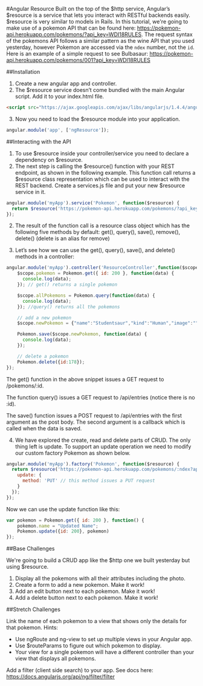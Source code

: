 #Angular Resource
Built on the top of the $http service, Angular’s $resource is a service that lets you interact with RESTful backends easily. $resource is very similar to models in Rails. In this tutorial, we're going to make use of a pokemon API that can be found here: https://pokemon-api.herokuapp.com/pokemons/?api_key=WDI18RULES. The request syntax of the pokemons API follows a similar pattern as the wine API that you used yesterday, however Pokemon are accessed via the `ndex` number, not the `id`. Here is an example of a simple request to see Bulbasaur: [https://pokemon-api.herokuapp.com/pokemons/001?api_key=WDI18RULES
](https://pokemon-api.herokuapp.com/pokemons/001?api_key=WDI18RULES
)

##Installation

1. Create a new angular app and controller.
2. The $resource service doesn’t come bundled with the main Angular script. Add it to your index.html file.

```html
<script src="https://ajax.googleapis.com/ajax/libs/angularjs/1.4.4/angular-resource.min.js"></script>
```
3. Now you need to load the $resource module into your application.

```javascript
angular.module('app', ['ngResource']);
```

##Interacting with the API

1. To use $resource inside your controller/service you need to declare a dependency on $resource. 
2. The next step is calling the $resource() function with your REST endpoint, as shown in the following example. This function call returns a $resource class representation which can be used to interact with the REST backend. Create a services.js file and put your new $resource service in it.

```javascript
angular.module('myApp').service('Pokemon', function($resource) {
  return $resource('https://pokemon-api.herokuapp.com/pokemons/?api_key=WDI18RULES');
});
```
2. The result of the function call is a resource class object which has the following five methods by default: get(), query(), save(), remove(), delete() (delete is an alias for remove)

3. Let’s see how we can use the get(), query(), save(), and delete() methods in a controller:

```javascript
angular.module('myApp').controller('ResourceController',function($scope, Pokemon) {
    $scope.pokemon = Pokemon.get({ id: 200 }, function(data) {
      console.log(data);
    }); // get() returns a single pokemon

    $scope.allPokemons = Pokemon.query(function(data) {
      console.log(data);
    }); //query() returns all the pokemons

    // add a new pokemon
    $scope.newPokemon = {"name":"Studentsaur","kind":"Human","image":"","ndex":"178"};

    Pokemon.save($scope.newPokemon, function(data) {
      console.log(data);
    });

    // delete a pokemon
    Pokemon.delete({id:178});
});
```
The get() function in the above snippet issues a GET request to /pokemons/:id.

The function query() issues a GET request to /api/entries (notice there is no :id).

The save() function issues a POST request to /api/entries with the first argument as the post body. The second argument is a callback which is called when the data is saved.

4. We have explored the create, read and delete parts of CRUD. The only thing left is update. To support an update operation we need to modify our custom factory Pokemon as shown below.

```javascript
angular.module('myApp').factory('Pokemon', function($resource) {
  return $resource('https://pokemon-api.herokuapp.com/pokemons/:ndex?api_key=WDI18RULES', { id: '@_id' }, {
    update: {
      method: 'PUT' // this method issues a PUT request
    }
  });
});
```

Now we can use the update function like this:

```javascript
var pokemon = Pokemon.get({ id: 200 }, function() {
    pokemon.name = "Updated Name";
    Pokemon.update({id: 200}, pokemon)
});
```

##Base Challenges

We're going to build a CRUD app like the $http one we built yesterday but using $resource.

1. Display all the pokemons with all their attributes including the photo.
2. Create a form to add a new pokemon. Make it work!
3. Add an edit button next to each pokemon. Make it work!
4. Add a delete button next to each pokemon. Make it work!

##Stretch Challenges

Link the name of each pokemon to a view that shows only the details for that pokemon. Hints:

 - Use ngRoute and ng-view to set up multiple views in your Angular app.
 - Use $routeParams to figure out which pokemon to display.
 - Your view for a single pokemon will have a different controller than your view that displays all pokemons.

Add a filter (client side search) to your app. See docs here: https://docs.angularjs.org/api/ng/filter/filter
